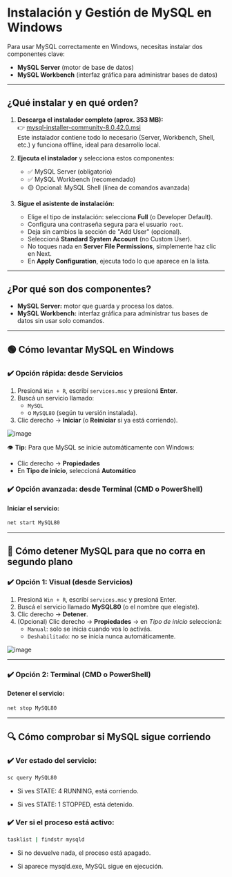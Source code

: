 # Instalación y Gestión de MySQL en Windows

Para usar MySQL correctamente en Windows, necesitas instalar dos componentes clave:  
- **MySQL Server** (motor de base de datos)  
- **MySQL Workbench** (interfaz gráfica para administrar bases de datos)

---

##  ¿Qué instalar y en qué orden?

1. **Descarga el instalador completo (aprox. 353 MB):**  
   👉 [mysql-installer-community-8.0.42.0.msi](https://dev.mysql.com/downloads/installer/)  
   Este instalador contiene todo lo necesario (Server, Workbench, Shell, etc.) y funciona offline, ideal para desarrollo local.

2. **Ejecuta el instalador** y selecciona estos componentes:  
   - ✅ MySQL Server (obligatorio)  
   - ✅ MySQL Workbench (recomendado)  
   - 🟡 Opcional: MySQL Shell (línea de comandos avanzada)

3. **Sigue el asistente de instalación:**  
   - Elige el tipo de instalación: selecciona **Full** (o Developer Default).  
   - Configura una contraseña segura para el usuario `root`.  
   - Deja sin cambios la sección de "Add User" (opcional).  
   - Seleccioná **Standard System Account** (no Custom User).  
   - No toques nada en **Server File Permissions**, simplemente haz clic en Next.  
   - En **Apply Configuration**, ejecuta todo lo que aparece en la lista.

---

## ¿Por qué son dos componentes?

- **MySQL Server:** motor que guarda y procesa los datos.  
- **MySQL Workbench:** interfaz gráfica para administrar tus bases de datos sin usar solo comandos.

---

## 🟢 Cómo levantar MySQL en Windows

### ✔️ Opción rápida: desde Servicios

1. Presioná `Win + R`, escribí `services.msc` y presioná **Enter**.
2. Buscá un servicio llamado:
   - `MySQL`
   - o `MySQL80` (según tu versión instalada).
3. Clic derecho → **Iniciar** (o **Reiniciar** si ya está corriendo).

![image](https://github.com/user-attachments/assets/a712b8aa-f3ed-4baa-aa5a-05d1b1196dcc)


👁️ **Tip:** Para que MySQL se inicie automáticamente con Windows:
- Clic derecho → **Propiedades**
- En **Tipo de inicio**, seleccioná **Automático**

  
### ✔️ Opción avanzada: desde Terminal (CMD o PowerShell)

#### Iniciar el servicio:

```bash
net start MySQL80
```

---

## 🛑 Cómo detener MySQL para que no corra en segundo plano

### ✔️ Opción 1: Visual (desde Servicios)

1. Presioná `Win + R`, escribí `services.msc` y presioná Enter.
2. Buscá el servicio llamado **MySQL80** (o el nombre que elegiste).
3. Clic derecho → **Detener**.
4. (Opcional) Clic derecho → **Propiedades** → en *Tipo de inicio* seleccioná:
   - `Manual`: solo se inicia cuando vos lo activás.
   - `Deshabilitado`: no se inicia nunca automáticamente.

![image](https://github.com/user-attachments/assets/affffa10-a3e0-4965-8d64-111871e6462f)


---

### ✔️ Opción 2: Terminal (CMD o PowerShell)

#### Detener el servicio:

```bash
net stop MySQL80
```
---

## 🔍 Cómo comprobar si MySQL sigue corriendo

### ✔️ Ver estado del servicio:

```bash
sc query MySQL80
```

- Si ves STATE: 4 RUNNING, está corriendo.

- Si ves STATE: 1 STOPPED, está detenido.

### ✔️ Ver si el proceso está activo:

```bash
tasklist | findstr mysqld
```

- Si no devuelve nada, el proceso está apagado.

- Si aparece mysqld.exe, MySQL sigue en ejecución.
